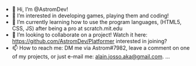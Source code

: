 - 👋 Hi, I’m @AstromDev!
- 👀 I’m interested in developing games, playing them and coding!
- 🌱 I’m currently learning how to use the program languages, (HTML5, CSS, JS) after being a pro at scratch.mit.edu
- 💞️ I’m looking to collaborate on a project! Watch it here: https://github.com/AstromDev/Platformer interested in joining?
- 📫 How to reach me: DM me via Astrom#7982, leave a comment on one of my projects, or just e-mail me: alain.josso.aka@gmail.com.
 ...
<!---
DuckyKing-dev/DuckyKing-dev is a ✨ special ✨ repository because its `README.md` (this file) appears on your GitHub profile.
You can click the Preview link to take a look at your changes.
--->
